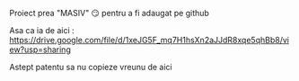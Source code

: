 Proiect prea "MASIV" 😏 pentru a fi adaugat pe github

Asa ca ia de aici : https://drive.google.com/file/d/1xeJG5F_mq7H1hsXn2aJJdR8xqe5qhBb8/view?usp=sharing

Astept patentu sa nu copieze vreunu de aici 
